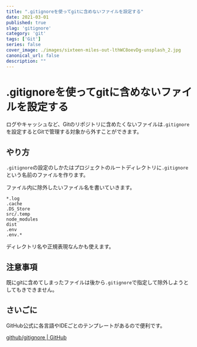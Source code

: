 ```yaml
---
title: ".gitignoreを使ってgitに含めないファイルを設定する"
date: 2021-03-01
published: true
slag: 'gitignore'
category: 'git'
tags: ['Git']
series: false
cover_image: ./images/sixteen-miles-out-lthWC8oevDg-unsplash_2.jpg
canonical_url: false
description: ""
---
```

# .gitignoreを使ってgitに含めないファイルを設定する
ログやキャッシュなど、Gitのリポジトリに含めたくないファイルは`.gitignore`を設定するとGitで管理する対象から外すことができます。

## やり方
`.gitignore`の設定のしかたはプロジェクトのルートディレクトリに`.gitignore`という名前のファイルを作ります。

ファイル内に除外したいファイル名を書いていきます。

```
*.log
.cache
.DS_Store
src/.temp
node_modules
dist
.env
.env.*
```

ディレクトリ名や正規表現なんかも使えます。

## 注意事項
既にgitに含めてしまったファイルは後から`.gitignore`で指定して除外しようとしてもきできません。


## さいごに
GitHub公式に各言語やIDEごとのテンプレートがあるので便利です。

[github/gitignore | GitHub](http://github.com/github/gitignore)

